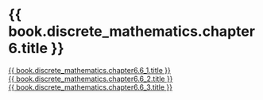 # {{ book.discrete_mathematics.chapter6.title }}
<!-- notoc -->

[{{ book.discrete_mathematics.chapter6.6_1.title }}](01.md)  
[{{ book.discrete_mathematics.chapter6.6_2.title }}](02.md)  
[{{ book.discrete_mathematics.chapter6.6_3.title }}](03.md)  